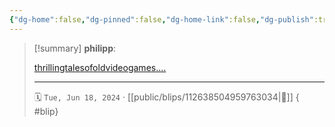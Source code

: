 ```yaml
---
{"dg-home":false,"dg-pinned":false,"dg-home-link":false,"dg-publish":true,"type":"blip","disabled rules":["yaml-title","yaml-title-alias","file-name-heading"],"title":"philipp on mastodon @ 2024-06-18","created-date":"2024-06-18T16:13:07","id":112638504959763040,"updated-date":"2025-05-02T08:50:44","dg-path":"blips/112638504959763034.md","permalink":"/blips/112638504959763034/","dgPassFrontmatter":true}
---
```


> [!summary] **philipp**:
>
> [thrillingtalesofoldvideogames.…](https://www.thrillingtalesofoldvideogames.com/blog/ms-pac-man-disappear-pac-mom)
> - - -
>
> 🗓️ `Tue, Jun 18, 2024` · [[public/blips/112638504959763034\|🔗]]
{ #blip}

